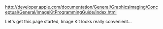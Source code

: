 http://developer.apple.com/documentation/General/GraphicsImaging/Conceptual/General/ImageKitProgrammingGuide/index.html

Let's get this page started, Image Kit looks really convenient...